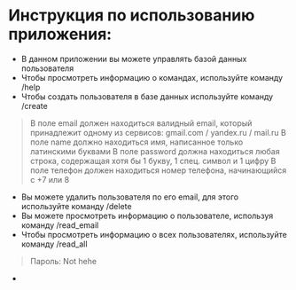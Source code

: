 # Инструкция по использованию приложения: #
* В данном приложении вы можете управлять базой данных пользователя
* Чтобы просмотреть информацию о командах, используйте команду /help
* Чтобы создать пользователя в базе данных используйте команду /create
> В поле email должен находиться валидный email, который принадлежит одному из сервисов: gmail.com / yandex.ru / mail.ru
> В поле name должно находиться имя, написанное только латинскими буквами
> В поле password должна находиться любая строка, содержащая хотя бы 1 букву, 1 спец. символ и 1 цифру
> В поле телефон должен находиться номер телефона, начинающийся с +7 или 8
* Вы можете удалить пользователя по его email, для этого используйте команду /delete
* Вы можете просмотреть информацию о пользователе, используя команду /read_email
* Чтобы просмотреть информацию о всех пользователях, используйте команду /read_all
> Пароль: Not hehe
* 